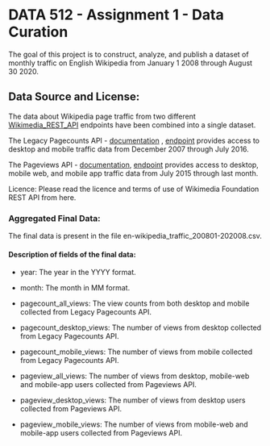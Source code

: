 # DATA 512 - Assignment 1 - Data Curation

The goal of this project is to construct, analyze, and publish a dataset of monthly traffic on English Wikipedia from January 1 2008 through August 30 2020.

## Data Source and License:

The data about Wikipedia page traffic from two different [Wikimedia_REST_API](https://www.mediawiki.org/wiki/Wikimedia_REST_API) endpoints have been combined into a single dataset.

The Legacy Pagecounts API - [documentation](https://wikitech.wikimedia.org/wiki/Analytics/AQS/Legacy_Pagecounts) , [endpoint](https://wikimedia.org/api/rest_v1/#/Pagecounts_data_(legacy)/get_metrics_legacy_pagecounts_aggregate_project_access_site_granularity_start_end) provides access to desktop and mobile traffic data from December 2007 through July 2016.

The Pageviews API - [documentation](https://wikitech.wikimedia.org/wiki/Analytics/AQS/Legacy_Pagecounts), [endpoint](https://wikimedia.org/api/rest_v1/#/Pageviews_data/get_metrics_pageviews_aggregate_project_access_agent_granularity_start_end) provides access to desktop, mobile web, and mobile app traffic data from July 2015 through last month.

Licence: Please read the licence and terms of use of Wikimedia Foundation REST API from here.

### Aggregated Final Data:

The final data is present in the file en-wikipedia_traffic_200801-202008.csv.

#### Description of fields of the final data: 

- year: The year in the YYYY format.
 
- month: The month in MM format.

- pagecount_all_views: The view counts from both desktop and mobile collected from Legacy Pagecounts API.

- pagecount_desktop_views: The number of views from desktop collected from Legacy Pagecounts API.

- pagecount_mobile_views: The number of views from mobile collected from Legacy Pagecounts API.

- pageview_all_views: The number of views from desktop, mobile-web and mobile-app users collected from Pageviews API.

- pageview_desktop_views: The number of views from desktop users collected from Pageviews API.

- pageview_mobile_views: The number of views from mobile-web and mobile-app users collected from Pageviews API.
